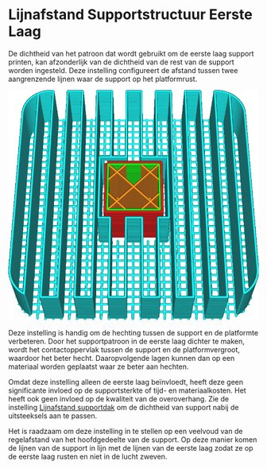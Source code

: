 Lijnafstand Supportstructuur Eerste Laag
====
De dichtheid van het patroon dat wordt gebruikt om de eerste laag support printen, kan afzonderlijk van de dichtheid van de rest van de support worden ingesteld. Deze instelling configureert de afstand tussen twee aangrenzende lijnen waar de support op het platformrust.

<!--screenshot {
"image_path": "support_initial_layer_line_distance.png",
"modellen": [{"script": "umbrella_square_rounded.scad"}],
"camerapositie": [0, 64, 125],
"instellingen": {
    "support_enable": waar,
    "support_initial_layer_line_distance": 1,333
},
"laag": 160,
"kleuren": 64
}-->
![Het patroon van de eerste laag is twee keer zo dicht als de rest van de support](../../../articles/images/support_initial_layer_line_distance.png)

Deze instelling is handig om de hechting tussen de support en de platformte verbeteren. Door het supportpatroon in de eerste laag dichter te maken, wordt het contactoppervlak tussen de support en de platformvergroot, waardoor het beter hecht. Daaropvolgende lagen kunnen dan op een materiaal worden geplaatst waar ze beter aan hechten.

Omdat deze instelling alleen de eerste laag beïnvloedt, heeft deze geen significante invloed op de supportsterkte of tijd- en materiaalkosten. Het heeft ook geen invloed op de kwaliteit van de overoverhang. Zie de instelling [Lijnafstand supportdak](support_roof_line_distance.md) om de dichtheid van support nabij de uitsteeksels aan te passen.

Het is raadzaam om deze instelling in te stellen op een veelvoud van de regelafstand van het hoofdgedeelte van de support. Op deze manier komen de lijnen van de support in lijn met de lijnen van de eerste laag zodat ze op de eerste laag rusten en niet in de lucht zweven.